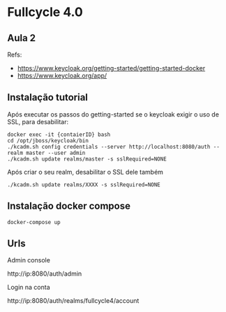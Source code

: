 # Fullcycle 4.0

## Aula 2

Refs:
- https://www.keycloak.org/getting-started/getting-started-docker
- https://www.keycloak.org/app/

## Instalação tutorial

Após executar os passos do getting-started se o keycloak exigir o uso de SSL, para desabilitar:

```
docker exec -it {contaierID} bash
cd /opt/jboss/keycloak/bin
./kcadm.sh config credentials --server http://localhost:8080/auth --realm master --user admin
./kcadm.sh update realms/master -s sslRequired=NONE
```

Após criar o seu realm, desabilitar o SSL dele também

```
./kcadm.sh update realms/XXXX -s sslRequired=NONE
```

## Instalação docker compose

```
docker-compose up
```

## Urls

Admin console

http://ip:8080/auth/admin

Login na conta

http://ip:8080/auth/realms/fullcycle4/account

